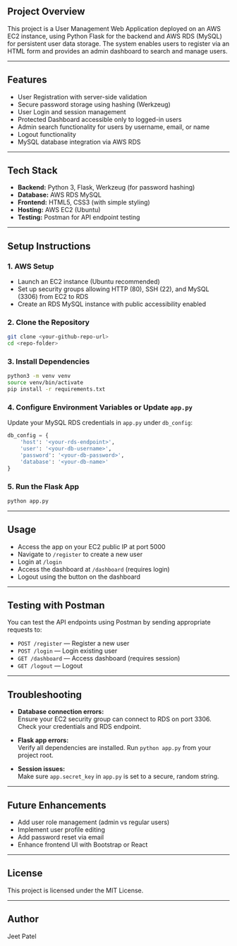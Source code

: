 ## Project Overview

This project is a User Management Web Application deployed on an AWS EC2 instance, using Python Flask for the backend and AWS RDS (MySQL) for persistent user data storage. The system enables users to register via an HTML form and provides an admin dashboard to search and manage users.

---

## Features

- User Registration with server-side validation
- Secure password storage using hashing (Werkzeug)
- User Login and session management
- Protected Dashboard accessible only to logged-in users
- Admin search functionality for users by username, email, or name
- Logout functionality
- MySQL database integration via AWS RDS

---

## Tech Stack

- **Backend:** Python 3, Flask, Werkzeug (for password hashing)
- **Database:** AWS RDS MySQL
- **Frontend:** HTML5, CSS3 (with simple styling)
- **Hosting:** AWS EC2 (Ubuntu)
- **Testing:** Postman for API endpoint testing

---

## Setup Instructions

### 1. AWS Setup
- Launch an EC2 instance (Ubuntu recommended)
- Set up security groups allowing HTTP (80), SSH (22), and MySQL (3306) from EC2 to RDS
- Create an RDS MySQL instance with public accessibility enabled

### 2. Clone the Repository
```bash
git clone <your-github-repo-url>
cd <repo-folder>
```

### 3. Install Dependencies
```bash
python3 -m venv venv
source venv/bin/activate
pip install -r requirements.txt
```

### 4. Configure Environment Variables or Update `app.py`
Update your MySQL RDS credentials in `app.py` under `db_config`:
```python
db_config = {
    'host': '<your-rds-endpoint>',
    'user': '<your-db-username>',
    'password': '<your-db-password>',
    'database': '<your-db-name>'
}
```

### 5. Run the Flask App
```bash
python app.py
```

---

## Usage

- Access the app on your EC2 public IP at port 5000
- Navigate to `/register` to create a new user
- Login at `/login`
- Access the dashboard at `/dashboard` (requires login)
- Logout using the button on the dashboard

---

## Testing with Postman

You can test the API endpoints using Postman by sending appropriate requests to:

- `POST /register` — Register a new user
- `POST /login` — Login existing user
- `GET /dashboard` — Access dashboard (requires session)
- `GET /logout` — Logout

---

## Troubleshooting

- **Database connection errors:**  
  Ensure your EC2 security group can connect to RDS on port 3306. Check your credentials and RDS endpoint.

- **Flask app errors:**  
  Verify all dependencies are installed. Run `python app.py` from your project root.

- **Session issues:**  
  Make sure `app.secret_key` in `app.py` is set to a secure, random string.

---

## Future Enhancements

- Add user role management (admin vs regular users)
- Implement user profile editing
- Add password reset via email
- Enhance frontend UI with Bootstrap or React

---

## License

This project is licensed under the MIT License.

---

## Author

Jeet Patel
